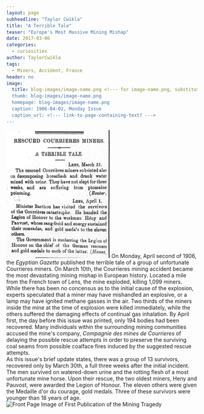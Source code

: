 ```yaml
---
layout: page
subheadline: "Taylor Cwikla"
title: "A Terrible Tale"
teaser: "Europe's Most Massive Mining Mishap"
date: 2017-03-06
categories:
  - curiosities
author: TaylorCwikla
tags:
  - Miners, Accident, France
header: no
image:
  title: blog-images/image-name.png <!--- for image-name.png, substitute name you've given your image file --->
  thumb: blog-images/image-name.png
  homepage: blog-images/image-name.png
  caption: 1906-04-02, Monday Issue
  caption_url: <!--- link-to-page-containing-text? --->
---
```

![Newspaper Clipping of Rescued Courrier Miners](Rescued-Courrieres-Miners.png)
On Monday, April second of 1906, the _Egyptian Gazette_ published the terrible tale of a group of unfortunate Courrieres miners. On March 10th, the Courrieres mining accident became the most devastating mining mishap in European history. Located a mile from the French town of Lens, the mine exploded, killing 1,099 miners. While there has been no concensus as to the initial cause of the explosion, experts speculated that a miner may have mishandled an explosive, or a lamp may have ignited methane gasses in the air.
Two thirds of the miners inside the mine at the time of explosion were killed immediately, while the others suffered the damaging effects of continual gas inhalation. By April first, the day before this issue was printed, only 194 bodies had been recovered. Many individuals within the surrounding mining communities accused the mine's company, _Compagnie des mines de Courrieres_ of delaying the possible rescue attempts in order to preserve the surviving coal seams from possible coalface fires induced by the suggested rescue attempts.  
As this issue's brief update states, there was a group of 13 survivors, recovered only by March 30th, a full three weeks after the initial incident. The men survived on watered-down urine and the rotting flesh of a most unfortunate mine horse. Upon their rescue, the two oldest miners, Heny and Pauvost, were awarded the Legion of Honour. The eleven others were given the Medaille d'or du courage, gold medals. Three of these survivors were younger than 18 years of age.
![Front Page Image of First Publication of the Mining Tragedy](Mines-de-Courrieres)
[](http://www.history.com/this-day-in-history/mine-explosion-kills-1060-in-france)
[](http://www.mineaccidents.com.au/mine-accident/162/courrieres-mine-disaster-1906)
[](https://seanmunger.com/2014/03/10/fire-in-the-dark-the-astonishing-story-of-the-courrieres-mine-disaster/)
